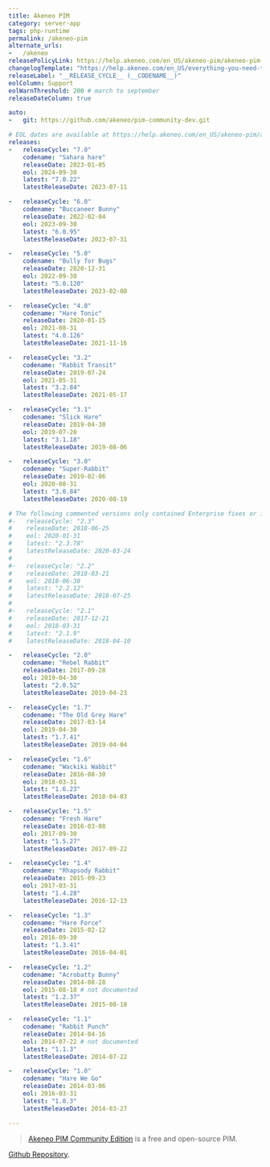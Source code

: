 ```yaml
---
title: Akeneo PIM
category: server-app
tags: php-runtime
permalink: /akeneo-pim
alternate_urls:
-   /akeneo
releasePolicyLink: https://help.akeneo.com/en_US/akeneo-pim/akeneo-pim-product-support-dates
changelogTemplate: "https://help.akeneo.com/en_US/everything-you-need-to-know-about-our-pim-versions#v{{'__RELEASE_CYCLE__'|replace:'.',''}}"
releaseLabel: "__RELEASE_CYCLE__ (__CODENAME__)"
eolColumn: Support
eolWarnThreshold: 200 # march to september
releaseDateColumn: true

auto:
-   git: https://github.com/akeneo/pim-community-dev.git

# EOL dates are available at https://help.akeneo.com/en_US/akeneo-pim/akeneo-pim-product-support-dates
releases:
-   releaseCycle: "7.0"
    codename: "Sahara hare"
    releaseDate: 2023-01-05
    eol: 2024-09-30
    latest: "7.0.22"
    latestReleaseDate: 2023-07-11

-   releaseCycle: "6.0"
    codename: "Buccaneer Bunny"
    releaseDate: 2022-02-04
    eol: 2023-09-30
    latest: "6.0.95"
    latestReleaseDate: 2023-07-31

-   releaseCycle: "5.0"
    codename: "Bully for Bugs"
    releaseDate: 2020-12-31
    eol: 2022-09-30
    latest: "5.0.120"
    latestReleaseDate: 2023-02-08

-   releaseCycle: "4.0"
    codename: "Hare Tonic"
    releaseDate: 2020-01-15
    eol: 2021-08-31
    latest: "4.0.126"
    latestReleaseDate: 2021-11-16

-   releaseCycle: "3.2"
    codename: "Rabbit Transit"
    releaseDate: 2019-07-24
    eol: 2021-05-31
    latest: "3.2.84"
    latestReleaseDate: 2021-05-17

-   releaseCycle: "3.1"
    codename: "Slick Hare"
    releaseDate: 2019-04-30
    eol: 2019-07-20
    latest: "3.1.18"
    latestReleaseDate: 2019-08-06

-   releaseCycle: "3.0"
    codename: "Super-Rabbit"
    releaseDate: 2019-02-06
    eol: 2020-08-31
    latest: "3.0.84"
    latestReleaseDate: 2020-08-19

# The following commented versions only contained Enterprise fixes or improvements.
#-   releaseCycle: "2.3"
#    releaseDate: 2018-06-25
#    eol: 2020-01-31
#    latest: "2.3.78"
#    latestReleaseDate: 2020-03-24
#
#-   releaseCycle: "2.2"
#    releaseDate: 2018-03-21
#    eol: 2018-06-30
#    latest: "2.2.12"
#    latestReleaseDate: 2018-07-25
#
#-   releaseCycle: "2.1"
#    releaseDate: 2017-12-21
#    eol: 2018-03-31
#    latest: "2.1.9"
#    latestReleaseDate: 2018-04-10

-   releaseCycle: "2.0"
    codename: "Rebel Rabbit"
    releaseDate: 2017-09-28
    eol: 2019-04-30
    latest: "2.0.52"
    latestReleaseDate: 2019-04-23

-   releaseCycle: "1.7"
    codename: "The Old Grey Hare"
    releaseDate: 2017-03-14
    eol: 2019-04-30
    latest: "1.7.41"
    latestReleaseDate: 2019-04-04

-   releaseCycle: "1.6"
    codename: "Wackiki Wabbit"
    releaseDate: 2016-08-30
    eol: 2018-03-31
    latest: "1.6.23"
    latestReleaseDate: 2018-04-03

-   releaseCycle: "1.5"
    codename: "Fresh Hare"
    releaseDate: 2016-03-08
    eol: 2017-09-30
    latest: "1.5.27"
    latestReleaseDate: 2017-09-22

-   releaseCycle: "1.4"
    codename: "Rhapsody Rabbit"
    releaseDate: 2015-09-23
    eol: 2017-03-31
    latest: "1.4.28"
    latestReleaseDate: 2016-12-13

-   releaseCycle: "1.3"
    codename: "Hare Force"
    releaseDate: 2015-02-12
    eol: 2016-09-30
    latest: "1.3.41"
    latestReleaseDate: 2016-04-01

-   releaseCycle: "1.2"
    codename: "Acrobatty Bunny"
    releaseDate: 2014-08-28
    eol: 2015-08-18 # not documented
    latest: "1.2.37"
    latestReleaseDate: 2015-08-18

-   releaseCycle: "1.1"
    codename: "Rabbit Punch"
    releaseDate: 2014-04-16
    eol: 2014-07-22 # not documented
    latest: "1.1.3"
    latestReleaseDate: 2014-07-22

-   releaseCycle: "1.0"
    codename: "Hare We Go"
    releaseDate: 2014-03-06
    eol: 2016-03-31
    latest: "1.0.3"
    latestReleaseDate: 2014-03-27

---
```


> [Akeneo PIM Community Edition](https://www.akeneo.com/akeneo-pim-community-edition/) is a free and
> open-source PIM.

[Github Repository](https://github.com/akeneo/pim-community-dev/tree/master).
